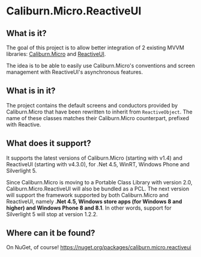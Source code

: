 # Caliburn.Micro.ReactiveUI

## What is it?

The goal of this project is to allow better integration of 2 existing MVVM libraries: [Caliburn.Micro](http://caliburnmicro.codeplex.com/) and [ReactiveUI](http://www.reactiveui.net/).

The idea is to be able to easily use Caliburn.Micro's conventions and  screen management with ReactiveUI's asynchronous features.

## What is in it?

The project contains the default screens and conductors provided by Caliburn.Micro that have been rewritten to inherit from `ReactiveObject`. The name of these classes matches their Caliburn.Micro counterpart, prefixed with Reactive.

## What does it support?

It supports the latest versions of Caliburn.Micro (starting with v1.4) and ReactiveUI (starting with v4.3.0), for .Net 4.5, WinRT, Windows Phone and Silverlight 5.

Since Caliburn.Micro is moving to a Portable Class Library with version 2.0, Caliburn.Micro.ReactiveUI will also be bundled as a PCL. The next version will support the framework supported by both Caliburn.Micro and ReactiveUI, namely **.Net 4.5, Windows store apps (for Windows 8 and higher) and Windows Phone 8 and 8.1**. In other words, support for Silverlight 5 will stop at version 1.2.2.

## Where can it be found?

On NuGet, of course! https://nuget.org/packages/caliburn.micro.reactiveui
